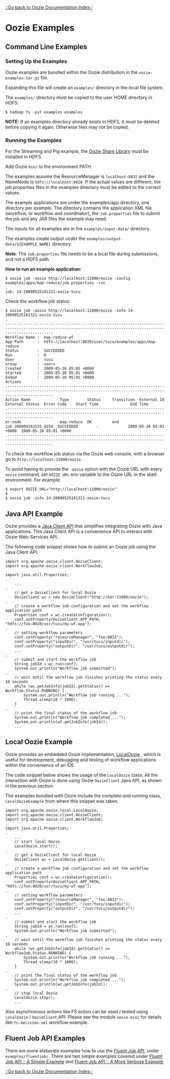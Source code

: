 

[::Go back to Oozie Documentation Index::](index.html)

# Oozie Examples

<!-- MACRO{toc|fromDepth=1|toDepth=4} -->

## Command Line Examples

### Setting Up the Examples

Oozie examples are bundled within the Oozie distribution in the `oozie-examples.tar.gz` file.

Expanding this file will create an `examples/` directory in the local file system.

The `examples/` directory must be copied to the user HOME directory in HDFS:


```
$ hadoop fs -put examples examples
```

**NOTE:** If an examples directory already exists in HDFS, it must be deleted before copying it again. Otherwise files may not be
copied.

### Running the Examples

For the Streaming and Pig example, the [Oozie Share Library](DG_QuickStart.html#OozieShareLib) must be installed in HDFS.

Add Oozie `bin/` to the environment PATH.

The examples assume the ResourceManager is `localhost:8032` and the NameNode is `hdfs://localhost:8020`. If the actual
values are different, the job properties files in the examples directory must be edited to the correct values.

The example applications are under the examples/app directory, one directory per example. The directory contains the
application XML file (workflow, or workflow and coordinator), the `job.properties` file to submit the job and any JAR
files the example may need.

The inputs for all examples are in the `examples/input-data/` directory.

The examples create output under the `examples/output-data/${EXAMPLE_NAME}` directory.

**Note**: The `job.properties` file needs to be a local file during submissions, and not a HDFS path.

**How to run an example application:**


```
$ oozie job -oozie http://localhost:11000/oozie -config examples/apps/map-reduce/job.properties -run
.
job: 14-20090525161321-oozie-tucu
```

Check the workflow job status:


```
$ oozie job -oozie http://localhost:11000/oozie -info 14-20090525161321-oozie-tucu
.
.----------------------------------------------------------------------------------------------------------------------------------------------------------------
Workflow Name :  map-reduce-wf
App Path      :  hdfs://localhost:8020/user/tucu/examples/apps/map-reduce
Status        :  SUCCEEDED
Run           :  0
User          :  tucu
Group         :  users
Created       :  2009-05-26 05:01 +0000
Started       :  2009-05-26 05:01 +0000
Ended         :  2009-05-26 05:01 +0000
Actions
.----------------------------------------------------------------------------------------------------------------------------------------------------------------
Action Name             Type        Status     Transition  External Id            External Status  Error Code    Start Time              End Time
.----------------------------------------------------------------------------------------------------------------------------------------------------------------
mr-node                 map-reduce  OK         end         job_200904281535_0254  SUCCEEDED        -             2009-05-26 05:01 +0000  2009-05-26 05:01 +0000
.----------------------------------------------------------------------------------------------------------------------------------------------------------------
```

To check the workflow job status via the Oozie web console, with a browser go to `http://localhost:11000/oozie`.

To avoid having to provide the `-oozie` option with the Oozie URL with every `oozie` command, set `OOZIE_URL` env
variable to the Oozie URL in the shell environment. For example:


```
$ export OOZIE_URL="http://localhost:11000/oozie"
$
$ oozie job -info 14-20090525161321-oozie-tucu
```

## Java API Example

Oozie provides a [Java Client API](./apidocs/org/org/apache/oozie/client/package-summary.html) that simplifies
integrating Oozie with Java applications. This Java Client API is a convenience API to interact with Oozie Web-Services
API.

The following code snippet shows how to submit an Oozie job using the Java Client API.


```
import org.apache.oozie.client.OozieClient;
import org.apache.oozie.client.WorkflowJob;
.
import java.util.Properties;
.
    ...
.
    // get a OozieClient for local Oozie
    OozieClient wc = new OozieClient("http://bar:11000/oozie");
.
    // create a workflow job configuration and set the workflow application path
    Properties conf = wc.createConfiguration();
    conf.setProperty(OozieClient.APP_PATH, "hdfs://foo:8020/usr/tucu/my-wf-app");
.
    // setting workflow parameters
    conf.setProperty("resourceManager", "foo:8032");
    conf.setProperty("inputDir", "/usr/tucu/inputdir");
    conf.setProperty("outputDir", "/usr/tucu/outputdir");
    ...
.
    // submit and start the workflow job
    String jobId = wc.run(conf);
    System.out.println("Workflow job submitted");
.
    // wait until the workflow job finishes printing the status every 10 seconds
    while (wc.getJobInfo(jobId).getStatus() == Workflow.Status.RUNNING) {
        System.out.println("Workflow job running ...");
        Thread.sleep(10 * 1000);
    }
.
    // print the final status of the workflow job
    System.out.println("Workflow job completed ...");
    System.out.println(wf.getJobInfo(jobId));
    ...
```

## Local Oozie Example

Oozie provides an embedded Oozie implementation,  [LocalOozie](./apidocs/org/apache/oozie/local/LocalOozie.html) ,
which is useful for development, debugging and testing of workflow applications within the convenience of an IDE.

The code snippet below shows the usage of the `LocalOozie` class. All the interaction with Oozie is done using Oozie
 `OozieClient` Java API, as shown in the previous section.

The examples bundled with Oozie include the complete and running class, `LocalOozieExample` from where this snippet was
taken.


```
import org.apache.oozie.local.LocalOozie;
import org.apache.oozie.client.OozieClient;
import org.apache.oozie.client.WorkflowJob;
.
import java.util.Properties;
.
    ...
    // start local Oozie
    LocalOozie.start();
.
    // get a OozieClient for local Oozie
    OozieClient wc = LocalOozie.getClient();
.
    // create a workflow job configuration and set the workflow application path
    Properties conf = wc.createConfiguration();
    conf.setProperty(OozieClient.APP_PATH, "hdfs://foo:8020/usr/tucu/my-wf-app");
.
    // setting workflow parameters
    conf.setProperty("resourceManager", "foo:8032");
    conf.setProperty("inputDir", "/usr/tucu/inputdir");
    conf.setProperty("outputDir", "/usr/tucu/outputdir");
    ...
.
    // submit and start the workflow job
    String jobId = wc.run(conf);
    System.out.println("Workflow job submitted");
.
    // wait until the workflow job finishes printing the status every 10 seconds
    while (wc.getJobInfo(jobId).getStatus() == WorkflowJob.Status.RUNNING) {
        System.out.println("Workflow job running ...");
        Thread.sleep(10 * 1000);
    }
.
    // print the final status of the workflow job
    System.out.println("Workflow job completed ...");
    System.out.println(wc.getJobInfo(jobId));
.
    // stop local Oozie
    LocalOozie.stop();
    ...
```

Also asynchronous actions like FS action can be used / tested using `LocalOozie` / `OozieClient` API. Please see the module
`oozie-mini` for details like `fs-decision.xml` workflow example.


## Fluent Job API Examples

There are some elaborate examples how to use the [Fluent Job API](DG_FluentJobAPI.html), under `examples/fluentjob/`. There are two
simple examples covered under [Fluent Job API :: A Simple Example](DG_FluentJobAPI.html#A_Simple_Example) and
[Fluent Job API :: A More Verbose Example](DG_FluentJobAPI.html#A_More_Verbose_Example).

[::Go back to Oozie Documentation Index::](index.html)


